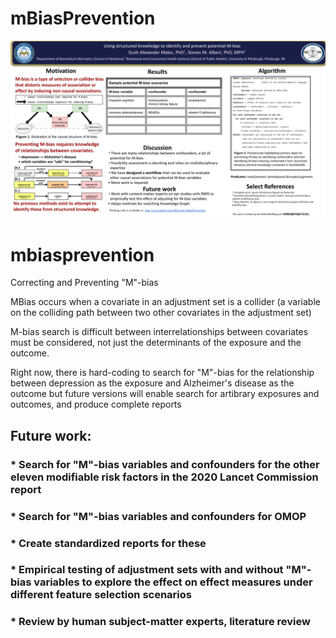 # mBiasPrevention

![SAM-AMIASymp2022.png](/SAM-AMIASymp2022.png)

# mbiasprevention
Correcting and Preventing "M"-bias

MBias occurs when a covariate in an adjustment set is a collider (a variable on the colliding path between two other covariates in the adjustment set)

M-bias search is difficult between interrelationships between covariates must be considered, not just the determinants of the exposure and the outcome. 

Right now, there is hard-coding to search for "M"-bias for the relationship between depression as the exposure and Alzheimer's disease as the outcome but future versions will enable search for artibrary exposures and outcomes, and produce complete reports 

## Future work: 
### * Search for "M"-bias variables and confounders for the other eleven modifiable risk factors in the 2020 Lancet Commission report
### * Search for "M"-bias variables and confounders for OMOP
### * Create standardized reports for these
### * Empirical testing of adjustment sets with and without "M"-bias variables to explore the effect on effect measures under different feature selection scenarios
### * Review by human subject-matter experts, literature review


